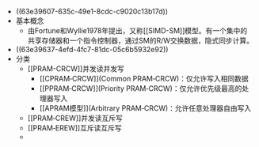 - ((63e39607-635c-49e1-8cdc-c9020c13b17d))
- 基本概念
	- 由Fortune和Wyllie1978年提出，又称[[SIMD-SM]]模型。有一个集中的共享存储器和一个指令控制器，通过SM的R/W交换数据，隐式同步计算。
- ((63e39637-4efd-4fc7-81dc-05c6b5932e92))
- 分类
	- [[PRAM-CRCW]]并发读并发写
		- [[CPRAM‐CRCW]](Common PRAM‐CRCW)：仅允许写入相同数据
		- [[PPRAM‐CRCW]](Priority PRAM‐CRCW)：仅允许优先级最高的处理器写入
		- [[APRAM模型]](Arbitrary PRAM‐CRCW)：允许任意处理器自由写入
	- [[PRAM‐CREW]]并发读互斥写
	- [[PRAM‐EREW]]互斥读互斥写
	-